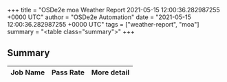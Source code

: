 +++
title = "OSDe2e moa Weather Report 2021-05-15 12:00:36.282987255 +0000 UTC"
author = "OSDe2e Automation"
date = "2021-05-15 12:00:36.282987255 +0000 UTC"
tags = ["weather-report", "moa"]
summary = "<table class=\"summary\"></table>"
+++
## Summary

| Job Name | Pass Rate | More detail |
|----------|-----------|-------------|



